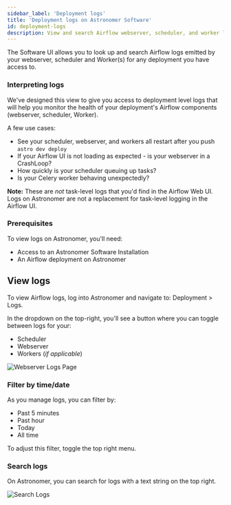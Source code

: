 ```yaml
---
sidebar_label: 'Deployment logs'
title: 'Deployment logs on Astronomer Software'
id: deployment-logs
description: View and search Airflow webserver, scheduler, and worker logs via the Astronomer Software UI.
---
```


The Software UI allows you to look up and search Airflow logs emitted by your webserver, scheduler and Worker(s) for any deployment you have access to.

### Interpreting logs

We've designed this view to give you access to deployment level logs that will help you monitor the health of your deployment's Airflow components (webserver, scheduler, Worker).

A few use cases:

- See your scheduler, webserver, and workers all restart after you push `astro dev deploy`
- If your Airflow UI is not loading as expected - is your webserver in a CrashLoop?
- How quickly is your scheduler queuing up tasks?
- Is your Celery worker behaving unexpectedly?

**Note:** These are _not_ task-level logs that you'd find in the Airflow Web UI. Logs on Astronomer are not a replacement for task-level logging in the Airflow UI.

### Prerequisites

To view logs on Astronomer, you'll need:

- Access to an Astronomer Software Installation
- An Airflow deployment on Astronomer

## View logs

To view Airflow logs, log into Astronomer and navigate to: Deployment > Logs.

In the dropdown on the top-right, you'll see a button where you can toggle between logs for your:

- Scheduler
- Webserver
- Workers (*if applicable*)

![Webserver Logs Page](/img/software/logs-webserver.png)

### Filter by time/date

As you manage logs, you can filter by:

- Past 5 minutes
- Past hour
- Today
- All time

To adjust this filter, toggle the top right menu.

### Search logs

On Astronomer, you can search for logs with a text string on the top right.

![Search Logs](/img/software/logs-search.png)
